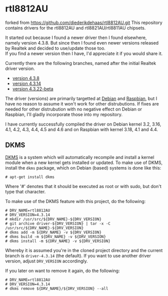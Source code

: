 # rtl8812AU
forked from https://github.com/diederikdehaas/rtl8812AU.git
This repository contains drivers for the rtl8812AU and rtl8821AU/rtl8811AU chipsets.

It started out because I found a newer driver then I found elsewhere, namely version 4.3.8.
But since then I found even newer versions released by Realtek and decided to use/update those too.  
If you find a newer version then I have, I'd appreciate it if you would share it.

Currently there are the following branches, named after the initial Realtek driver version.
- [version 4.3.8](https://github.com/diederikdehaas/rtl8812AU/tree/driver-4.3.8)
- [version 4.3.14](https://github.com/diederikdehaas/rtl8812AU/tree/driver-4.3.14)
- [version 4.3.22-beta](https://github.com/diederikdehaas/rtl8812AU/tree/driver-4.3.22-beta)

The driver (versions) are primarily targetted at [Debian](https://www.debian.org) and [Raspbian](https://www.raspbian.org), but I have no reason to assume it won't work for other distrubutions. If fixes are needed for other distrubution with no negative effect on Debian or Raspbian, I'll gladly incorporate those into my repository.

I have currently successfully compiled the driver on Debian kernel 3.2, 3.16, 4.1, 4.2, 4.3, 4.4, 4.5 and 4.6 and on Raspbian with kernel 3.18, 4.1 and 4.4.

## DKMS
[DKMS](http://linux.dell.com/dkms/) is a system which will automatically recompile and install a kernel module when a new kernel gets installed or updated.
To make use of DKMS, install the `dkms` package, which on Debian (based) systems is done like this:
```
# apt-get install dkms
```
Where '#' denotes that it should be executed as root or with sudo, but don't type that character.

To make use of the DKMS feature with this project, do the following:
```
# DRV_NAME=rtl8812AU
# DRV_VERSION=4.3.14
# mkdir /usr/src/${DRV_NAME}-${DRV_VERSION}
# git archive driver-${DRV_VERSION} | tar -x -C /usr/src/${DRV_NAME}-${DRV_VERSION}
# dkms add -m ${DRV_NAME} -v ${DRV_VERSION}
# dkms build -m ${DRV_NAME} -v ${DRV_VERSION}
# dkms install -m ${DRV_NAME} -v ${DRV_VERSION}
```
Whereby it is assumed you're in the cloned project directory and the current branch is `driver-4.3.14` (the default). If you want to use another driver version, adjust `DRV_VERSION` accordingly.

If you later on want to remove it again, do the following:
```
# DRV_NAME=rtl8812AU
# DRV_VERSION=4.3.14
# dkms remove ${DRV_NAME}/${DRV_VERSION} --all
```
